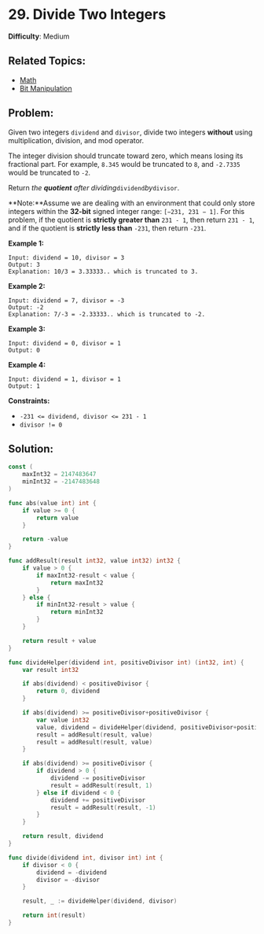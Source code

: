 # 29. Divide Two Integers

**Difficulty**: Medium

## Related Topics:

- [Math](https://leetcode.com/tag/math/)
- [Bit Manipulation](https://leetcode.com/tag/bit-manipulation/)

## Problem:

Given two integers `dividend` and `divisor`, divide two integers **without** using multiplication, division, and mod operator.

The integer division should truncate toward zero, which means losing its fractional part. For example, `8.345` would be truncated to `8`, and `-2.7335` would be truncated to `-2`.

Return *the **quotient** after dividing*`dividend`*by*`divisor`.

**Note:**Assume we are dealing with an environment that could only store integers within the **32-bit** signed integer range: `[−231, 231 − 1]`. For this problem, if the quotient is **strictly greater than** `231 - 1`, then return `231 - 1`, and if the quotient is **strictly less than** `-231`, then return `-231`.

**Example 1:**

```
Input: dividend = 10, divisor = 3
Output: 3
Explanation: 10/3 = 3.33333.. which is truncated to 3.
```

**Example 2:**

```
Input: dividend = 7, divisor = -3
Output: -2
Explanation: 7/-3 = -2.33333.. which is truncated to -2.
```

**Example 3:**

```
Input: dividend = 0, divisor = 1
Output: 0
```

**Example 4:**

```
Input: dividend = 1, divisor = 1
Output: 1
```

**Constraints:**

- `-231 <= dividend, divisor <= 231 - 1`
- `divisor != 0`

## Solution:

```go
const (
	maxInt32 = 2147483647
	minInt32 = -2147483648
)

func abs(value int) int {
	if value >= 0 {
		return value
	}

	return -value
}

func addResult(result int32, value int32) int32 {
	if value > 0 {
		if maxInt32-result < value {
			return maxInt32
		}
	} else {
		if minInt32-result > value {
			return minInt32
		}
	}

	return result + value
}

func divideHelper(dividend int, positiveDivisor int) (int32, int) {
	var result int32

	if abs(dividend) < positiveDivisor {
		return 0, dividend
	}

	if abs(dividend) >= positiveDivisor+positiveDivisor {
		var value int32
		value, dividend = divideHelper(dividend, positiveDivisor+positiveDivisor)
		result = addResult(result, value)
		result = addResult(result, value)
	}

	if abs(dividend) >= positiveDivisor {
		if dividend > 0 {
			dividend -= positiveDivisor
			result = addResult(result, 1)
		} else if dividend < 0 {
			dividend += positiveDivisor
			result = addResult(result, -1)
		}
	}

	return result, dividend
}

func divide(dividend int, divisor int) int {
	if divisor < 0 {
		dividend = -dividend
		divisor = -divisor
	}

	result, _ := divideHelper(dividend, divisor)

	return int(result)
}
```
